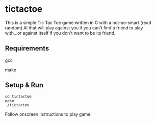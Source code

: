 # tictactoe #
This is a simple Tic Tac Toe game written in C with a not-so-smart (read random) AI that will play against you if you can't find a friend to play with...or against itself if you don't want to be its friend.

## Requirements ##
gcc

make

## Setup & Run ##

~~~
cd tictactoe
make
./tictactoe
~~~

Follow onscreen instructions to play game.
